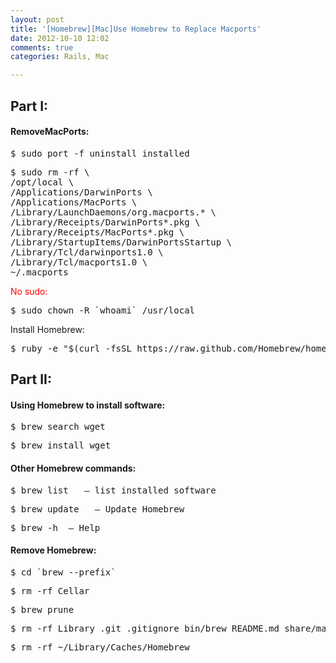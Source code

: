 ```yaml
---
layout: post
title: '[Homebrew][Mac]Use Homebrew to Replace Macports'
date: 2012-10-10 12:02
comments: true
categories: Rails, Mac

---
```

	
<h2>Part I:</h2>

<h4>RemoveMacPorts:</h4>
<pre>
$ sudo port -f uninstall installed
</pre>
<pre>
$ sudo rm -rf \
/opt/local \
/Applications/DarwinPorts \
/Applications/MacPorts \
/Library/LaunchDaemons/org.macports.* \
/Library/Receipts/DarwinPorts*.pkg \
/Library/Receipts/MacPorts*.pkg \
/Library/StartupItems/DarwinPortsStartup \
/Library/Tcl/darwinports1.0 \
/Library/Tcl/macports1.0 \
~/.macports
</pre>

<font color=red>No sudo:</font>
<pre>
$ sudo chown -R `whoami` /usr/local
</pre>

Install Homebrew:
<pre>
$ ruby -e "$(curl -fsSL https://raw.github.com/Homebrew/homebrew/go/install)"
</pre>

<h2>Part II:</h2>
<h4>Using Homebrew to install software:</h4>
<pre>
$ brew search wget
</pre>
<pre>
$ brew install wget
</pre>

<h4>Other Homebrew commands:</h4>
<pre>
$ brew list   — list installed software
</pre>
<pre>
$ brew update   — Update Homebrew
</pre>
<pre>
$ brew -h  — Help 
</pre>

<h4>Remove Homebrew:</h4>
<pre>
$ cd `brew --prefix`
</pre>
<pre>
$ rm -rf Cellar
</pre>
<pre>
$ brew prune
</pre>
<pre>
$ rm -rf Library .git .gitignore bin/brew README.md share/man/man1/brew
</pre>
<pre>
$ rm -rf ~/Library/Caches/Homebrew
</pre>
